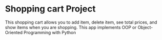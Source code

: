 # Shopping cart Project

This shopping cart allows you to add item, delete item, see total prices, and show items when you are shopping. 
This app implements OOP or Object-Oriented Programming with Python
